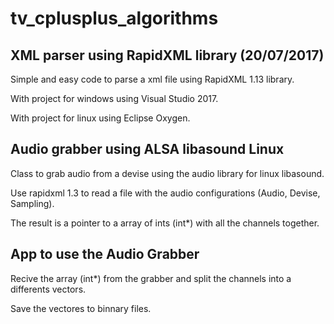 # tv_cplusplus_algorithms

## XML parser using RapidXML library (20/07/2017)
Simple and easy code to parse a xml file using RapidXML 1.13 library.

With project for windows using Visual Studio 2017.

With project for linux using Eclipse Oxygen.

## Audio grabber using ALSA libasound Linux
Class to grab audio from a devise using the audio library for linux libasound.

Use rapidxml 1.3 to read a file with the audio configurations (Audio, Devise, Sampling).

The result is a pointer to a array of ints (int*) with all the channels together.

## App to use the Audio Grabber
Recive the array (int*) from the grabber and split the channels into a differents vectors.

Save the vectores to binnary files.
